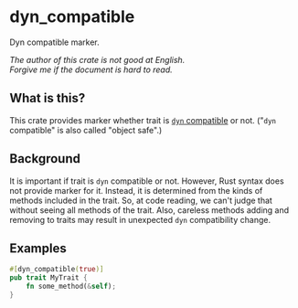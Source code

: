 dyn_compatible
===

Dyn compatible marker.

*The author of this crate is not good at English.*  
*Forgive me if the document is hard to read.*

## What is this?

This crate provides marker whether trait is [`dyn` compatible] or not.
("`dyn` compatible" is also called "object safe".)

## Background

It is important if trait is `dyn` compatible or not. However, Rust syntax does
not provide marker for it. Instead, it is determined from the kinds of methods
included in the trait. So, at code reading, we can't judge that without seeing
all methods of the trait. Also, careless methods adding and removing to traits
may result in unexpected `dyn` compatibility change.

## Examples

```rust
#[dyn_compatible(true)]
pub trait MyTrait {
    fn some_method(&self);
}
```

<!-- Links -->
[`dyn` compatible]: https://doc.rust-lang.org/reference/items/traits.html#dyn-compatibility
